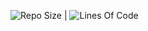 ![Repo Size](https://img.shields.io/github/repo-size/arCnuts/VoxelRunner?style=plastic)
|
![Lines Of Code](https://img.shields.io/tokei/lines/github/arCnuts/VoxelRunner?style=plastic)
